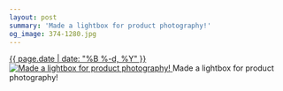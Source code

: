```yaml
---
layout: post
summary: 'Made a lightbox for product photography!'
og_image: 374-1280.jpg
---
```


<p>
 <time>
  <a href="/374">
   {{ page.date | date: "%B %-d, %Y" }}
  </a>
 </time>
 <a href="/374">
  <img alt="Made a lightbox for product photography!" data-taken="10/17/2014" sizes="(min-width: 700px) 50vw, calc(100vw - 2rem)" src="{{ site.assets_url }}/374-640.jpg" srcset="{{ site.assets_url }}/374-1280.jpg 1280w, {{ site.assets_url }}/374-960.jpg 960w, {{ site.assets_url }}/374-640.jpg 640w, {{ site.assets_url }}/374-320.jpg 320w"/>
 </a>
 <span>
  Made a lightbox for product photography!
 </span>
</p>
